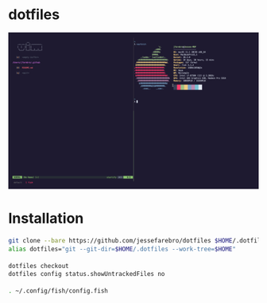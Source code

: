 # dotfiles

<a href="#dotfiles">
  <img src="static/term.png" />
</a>

# Installation

```sh
git clone --bare https://github.com/jessefarebro/dotfiles $HOME/.dotfiles
alias dotfiles="git --git-dir=$HOME/.dotfiles --work-tree=$HOME"

dotfiles checkout
dotfiles config status.showUntrackedFiles no

. ~/.config/fish/config.fish
```

